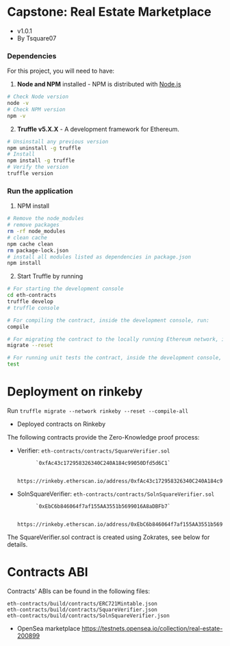 # Capstone: Real Estate Marketplace
* v1.0.1
* By Tsquare07

### Dependencies
For this project, you will need to have:
1. **Node and NPM** installed - NPM is distributed with [Node.js](https://www.npmjs.com/get-npm)
```bash
# Check Node version
node -v
# Check NPM version
npm -v
```


2. **Truffle v5.X.X** - A development framework for Ethereum. 
```bash
# Unsinstall any previous version
npm uninstall -g truffle
# Install
npm install -g truffle
# Verify the version
truffle version
```


### Run the application
1. NPM install
```bash
# Remove the node_modules  
# remove packages
rm -rf node_modules
# clean cache
npm cache clean
rm package-lock.json
# install all modules listed as dependencies in package.json
npm install
```

2. Start Truffle by running
```bash
# For starting the development console
cd eth-contracts
truffle develop
# truffle console

# For compiling the contract, inside the development console, run:
compile

# For migrating the contract to the locally running Ethereum network, inside the development console
migrate --reset

# For running unit tests the contract, inside the development console, run:
test
```
# Deployment on rinkeby

Run `truffle migrate --network rinkeby --reset --compile-all`

* Deployed contracts on Rinkeby

The following contracts provide the Zero-Knowledge proof process:

* Verifier: `eth-contracts/contracts/SquareVerifier.sol`

            `0xfAc43c172958326340C240A184c99050Dfd5d6C1`

             https://rinkeby.etherscan.io/address/0xfAc43c172958326340C240A184c99050Dfd5d6C1

* SolnSquareVerifier: `eth-contracts/contracts/SolnSquareVerifier.sol`

            `0xEbC6b846064f7af155AA3551b5699016A8aDBFb7`

            https://rinkeby.etherscan.io/address/0xEbC6b846064f7af155AA3551b5699016A8aDBFb7

The SquareVerifier.sol contract is created using Zokrates, see below for details.

# Contracts ABI

Contracts' ABIs can be found in the following files:
```
eth-contracts/build/contracts/ERC721Mintable.json
eth-contracts/build/contracts/SquareVerifier.json
eth-contracts/build/contracts/SolnSquareVerifier.json
```
* OpenSea marketplace
https://testnets.opensea.io/collection/real-estate-200899
